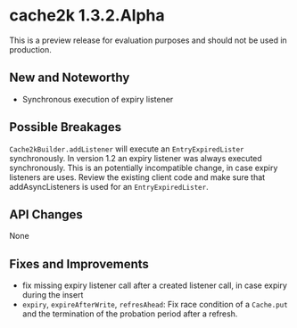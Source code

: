 # cache2k 1.3.2.Alpha

This is a preview release for evaluation purposes and should not be used in production.

## New and Noteworthy

- Synchronous execution of expiry listener

## Possible Breakages

`Cache2kBuilder.addListener` will execute an `EntryExpiredLister` synchronously. In version
1.2 an expiry listener was always executed synchronously. This is an potentially incompatible 
change, in case expiry listeners are uses. Review the existing client code and
make sure that addAsyncListeners is used for an `EntryExpiredLister`.

## API Changes 

None

## Fixes and Improvements

- fix missing expiry listener call after a created listener call, in case expiry during the insert
- `expiry`, `expireAfterWrite`, `refresAhead`: Fix race condition of a `Cache.put` and the
  termination of the probation period after a refresh.